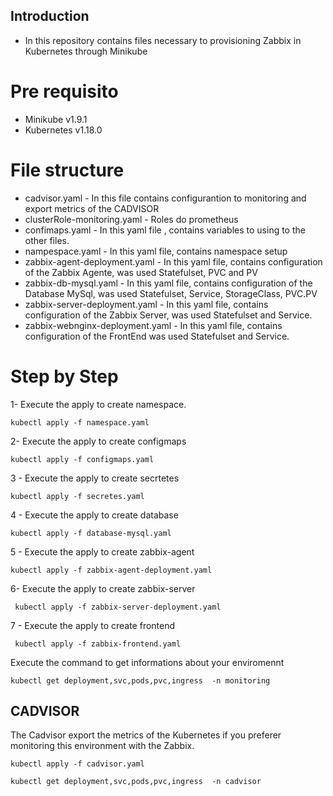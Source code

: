 ## Introduction

- In this repository contains files necessary to provisioning Zabbix in Kubernetes through Minikube

# Pre requisito

- Minikube v1.9.1
- Kubernetes v1.18.0 

# File structure

- cadvisor.yaml - In this file contains configurantion to monitoring and export metrics of the CADVISOR
- clusterRole-monitoring.yaml - Roles do prometheus
- confimaps.yaml - In this yaml file , contains variables to using to the other files.
- nampespace.yaml - In this yaml file, contains namespace setup
- zabbix-agent-deployment.yaml - In this yaml file, contains configuration of the Zabbix Agente, was used  Statefulset, PVC and PV
- zabbix-db-mysql.yaml -  In this yaml file, contains configuration of the Database MySql, was used  Statefulset, Service, StorageClass, PVC.PV
- zabbix-server-deployment.yaml - In this yaml file, contains configuration of the Zabbix Server, was used  Statefulset and Service.
- zabbix-webnginx-deployment.yaml - In this yaml file, contains configuration of the FrontEnd was used  Statefulset and Service.


# Step by Step


1- Execute the apply to create namespace.

```
kubectl apply -f namespace.yaml
```

2- Execute the apply to create configmaps
```
kubectl apply -f configmaps.yaml
```

3 - Execute the apply to create secrtetes
```
kubectl apply -f secretes.yaml
```

4 - Execute the apply to create database
```
kubectl apply -f database-mysql.yaml 
```

5 - Execute the apply to create zabbix-agent
```
kubectl apply -f zabbix-agent-deployment.yaml
```

6- Execute the apply to create zabbix-server

```
 kubectl apply -f zabbix-server-deployment.yaml
```
7 - Execute the apply to create frontend

```
 kubectl apply -f zabbix-frontend.yaml 
```

Execute the command to get informations about your enviromennt
```
kubectl get deployment,svc,pods,pvc,ingress  -n monitoring
```

## CADVISOR

The Cadvisor export the metrics of the Kubernetes if you preferer monitoring this environment with the Zabbix.

```
kubectl apply -f cadvisor.yaml
```

```
kubectl get deployment,svc,pods,pvc,ingress  -n cadvisor
```

